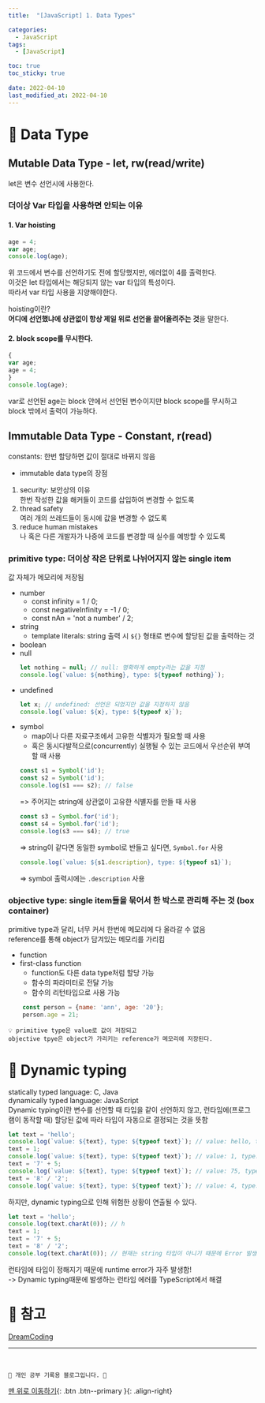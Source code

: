 ```yaml
---
title:  "[JavaScript] 1. Data Types"

categories:
  - JavaScript
tags:
  - [JavaScript]

toc: true
toc_sticky: true
 
date: 2022-04-10
last_modified_at: 2022-04-10
---
```

# 💎 Data Type
## Mutable Data Type - let, rw(read/write)
let은 변수 선언시에 사용한다. 
### 더이상 Var 타입을 사용하면 안되는 이유
#### 1. Var hoisting
```js
age = 4;
var age;
console.log(age);
```
위 코드에서 변수를 선언하기도 전에 할당했지만, 에러없이 4를 출력한다. <br>
이것은 let 타입에서는 해당되지 않는 var 타입의 특성이다. <br>
따라서 var 타입 사용을 지양해야한다. <br>

hoisting이란? <br>
**어디에 선언했냐에 상관없이 항상 제일 위로 선언을 끌어올려주는 것**을 말한다.

#### 2. block scope를 무시한다.
```js
{
var age;
age = 4;
}
console.log(age);
```
var로 선언된 age는 block 안에서 선언된 변수이지만 block scope를 무시하고 block 밖에서 출력이 가능하다.<br>

## Immutable Data Type - Constant, r(read)
constants: 한번 할당하면 값이 절대로 바뀌지 않음 <br>
- immutable data type의 장점
1. security: 보안상의 이유<br>
한번 작성한 값을 해커들이 코드를 삽입하여 변경할 수 없도록
2. thread safety<br>
여러 개의 쓰레드들이 동시에 값을 변경할 수 없도록
3. reduce human mistakes<br>
나 혹은 다른 개발자가 나중에 코드를 변경할 때 실수를 예방할 수 있도록

### primitive type: 더이상 작은 단위로 나뉘어지지 않는 single item<br>
값 자체가 메모리에 저장됨
  - number
    - const infinity = 1 / 0;
    - const negativeInfinity = -1 / 0;
    - const nAn = 'not a number' / 2;
  - string
    - template literals: string 출력 시 `${}` 형태로 변수에 할당된 값을 출력하는 것
  - boolean
  - null
    ```js
    let nothing = null; // null: 명확하게 empty라는 값을 지정
    console.log(`value: ${nothing}, type: ${typeof nothing}`);
    ```
  - undefined
    ```js
    let x; // undefined: 선언은 되었지만 값을 지정하지 않음
    console.log(`value: ${x}, type: ${typeof x}`);
    ```
  - symbol
    - map이나 다른 자료구조에서 고유한 식별자가 필요할 때 사용
    - 혹은 동시다발적으로(concurrently) 실행될 수 있는 코드에서 우선순위 부여할 때 사용
    ```js
    const s1 = Symbol('id');
    const s2 = Symbol('id');
    console.log(s1 === s2); // false
    ```
    => 주어지는 string에 상관없이 고유한 식별자를 만들 때 사용
    ```js
    const s3 = Symbol.for('id');
    const s4 = Symbol.for('id');
    console.log(s3 === s4); // true
    ```
    => string이 같다면 동일한 symbol로 반들고 싶다면, `Symbol.for` 사용
    ```js
    console.log(`value: ${s1.description}, type: ${typeof s1}`); 
    ```
    => symbol 출력시에는 `.description` 사용
### objective type: single item들을 묶어서 한 박스로 관리해 주는 것 (box container)<br>
primitive type과 달리, 너무 커서 한번에 메모리에 다 올라갈 수 없음<br>
reference를 통해 object가 담겨있는 메모리를 가리킴
  - function
  - first-class function
    - function도 다른 data type처럼 할당 가능
    - 함수의 파라미터로 전달 가능
    - 함수의 리턴타입으로 사용 가능
  ```js
      const person = {name: 'ann', age: '20'};
      person.age = 21;
  ```
```
💡 primitive type은 value로 값이 저장되고
objective tpye은 object가 가리키는 reference가 메모리에 저장된다.
```

# 💎 Dynamic typing
statically typed language: C, Java<br>
dynamically typed language: JavaScript<br>
Dynamic typing이란 변수를 선언할 때 타입을 같이 선언하지 않고, 런타임에(프로그램이 동작할 때) 할당된 값에 따라 타입이 자동으로 결정되는 것을 뜻함<br>
```js
let text = 'hello';
console.log(`value: ${text}, type: ${typeof text}`); // value: hello, type: string
text = 1;
console.log(`value: ${text}, type: ${typeof text}`); // value: 1, type: number
text = '7' + 5;
console.log(`value: ${text}, type: ${typeof text}`); // value: 75, type: string
text = '8' / '2';
console.log(`value: ${text}, type: ${typeof text}`); // value: 4, type: number
```
하지만, dynamic typing으로 인해 위험한 상황이 연출될 수 있다.
```js
let text = 'hello';
console.log(text.charAt(0)); // h
text = 1;
text = '7' + 5;
text = '8' / '2';
console.log(text.charAt(0)); // 현재는 string 타입이 아니기 때문에 Error 발생!
```
런타임에 타입이 정해지기 때문에 runtime error가 자주 발생함! <br>
-> Dynamic typing때문에 발생하는 런타임 에러를 TypeScript에서 해결 <br>

# 📁 참고
[DreamCoding](https://www.youtube.com/watch?v=OCCpGh4ujb8&list=PLv2d7VI9OotTVOL4QmPfvJWPJvkmv6h-2&index=3)





***
<br>

    💛 개인 공부 기록용 블로그입니다. 👻

[맨 위로 이동하기](#){: .btn .btn--primary }{: .align-right}